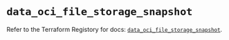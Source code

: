 # `data_oci_file_storage_snapshot`

Refer to the Terraform Registory for docs: [`data_oci_file_storage_snapshot`](https://registry.terraform.io/providers/oracle/oci/6.18.0/docs/data-sources/file_storage_snapshot).
